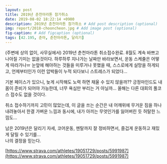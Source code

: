 ```yaml
---
layout: post
title: 2019년 춘천마라톤 참가취소
date: 2019-08-02 18:22:14 +0900
description: 2019년 춘천마라톤 참가취소 # Add post description (optional)
img: report/2018-chooncheon.jpg # Add image post (optional)
fig-caption: # Add figcaption (optional)
tags: [42.195, 춘마, 춘천마라톤, 달리기]
---
```

(주변에 상의 없이, 사무실에서) 2019년 춘천마라톤 취소접수완료. 8월도 계속 바쁘고 나아질 기미는 없을것이다. 하루하루 지나가는 날짜만 바라보면서, 운동 스케쥴은 어떻게 따라가나ㅠ 눈앞에 해야하는 것들을 미루거나 못했을 때, 스스로에게 실망을 하게되고, 언제부터인가 이런 압박들이 누적 되다보니 스트레스가 되었다...  
  
기본 페이스가 있으니, 늦게 시작해도 노력 하면 채울 수 있지 않을까?? 긍정마인드도 내 몸이 준비가 되어야 가능한데, 너무 욕심만 부리는 거 아닐까... 올해는 다른 대회의 풀코스 접수도 없을 것이다.  
  
취소 접수하기까지 고민이 많았는데, 이 글을 쓰는 순간은 내 어깨위에 무거운 짐을 하나 내려놓아서 한결 가벼운 느낌과 동시에, 내가 아끼는 무엇인가를 잃어버린 듯 허탈한 느낌도...  
  
남은 2019년은 달리기 자세, 코어운동, 멘탈까지 잘 정비하면서, 즐겁게 운동하고 재밌게 달릴 수 있기를...  
나의 결정을 믿는다.  

[https://www.strava.com/athletes/19051729/posts/5991987](https://www.strava.com/athletes/19051729/posts/5991987)